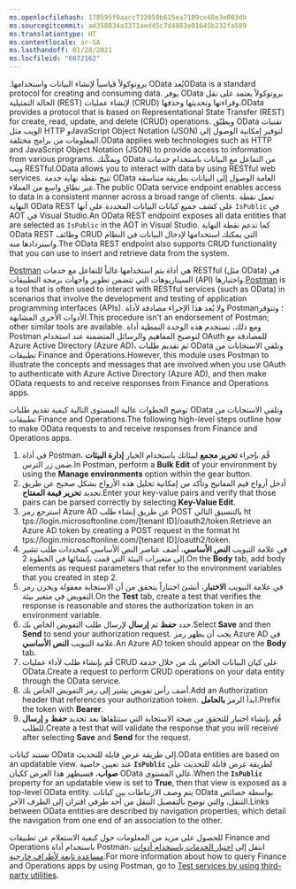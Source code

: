 ```yaml
---
ms.openlocfilehash: 178595f0aacc732050b615ea7109ce48e3e003db
ms.sourcegitcommit: ad358034a3371aed45c7d4883e01645b232fa589
ms.translationtype: HT
ms.contentlocale: ar-SA
ms.lasthandoff: 01/28/2021
ms.locfileid: "6072162"
---
```


<span data-ttu-id="e0300-101">‏‫يُعد OData بروتوكولاً قياسياً لإنشاء البيانات واستخدامها.‬</span><span class="sxs-lookup"><span data-stu-id="e0300-101">OData is a standard protocol for creating and consuming data.</span></span> <span data-ttu-id="e0300-102">يوفر OData بروتوكولاً يعتمد على نقل الحالة التمثيلية (REST) لإنشاء عمليات (CRUD) وقراءتها وتحديثها وحذفها.</span><span class="sxs-lookup"><span data-stu-id="e0300-102">OData provides a protocol that is based on Representational State Transfer (REST) for create, read, update, and delete (CRUD) operations.</span></span> <span data-ttu-id="e0300-103">ويطبّق OData تقنيات الويب مثل HTTP وJavaScript Object Notation (JSON) لتوفير إمكانية الوصول إلى المعلومات من برامج مختلفة.</span><span class="sxs-lookup"><span data-stu-id="e0300-103">OData applies web technologies such as HTTP and JavaScript Object Notation (JSON) to provide access to information from various programs.</span></span> <span data-ttu-id="e0300-104">ويمكّنك OData من التفاعل مع البيانات باستخدام خدمات ويب RESTful.</span><span class="sxs-lookup"><span data-stu-id="e0300-104">OData allows you to interact with data by using RESTful web services.</span></span> <span data-ttu-id="e0300-105">تتيح نقطة نهاية خدمة OData العامة الوصول إلى البيانات بطريقة متناسقة عبر نطاق واسع من العملاء.</span><span class="sxs-lookup"><span data-stu-id="e0300-105">The public OData service endpoint enables access to data in a consistent manner across a broad range of clients.</span></span> <span data-ttu-id="e0300-106">تعمل نقطة النهاية OData REST على كشف جميع كيانات البيانات المحددة على أنها `IsPublic` في AOT في Visual Studio.</span><span class="sxs-lookup"><span data-stu-id="e0300-106">An OData REST endpoint exposes all data entities that are selected as `IsPublic` in the AOT in Visual Studio.</span></span> <span data-ttu-id="e0300-107">كما تدعم نقطة النهاية OData REST وظائف CRUD التي يمكنك استخدامها لإدخال البيانات في النظام واستردادها منه.</span><span class="sxs-lookup"><span data-stu-id="e0300-107">The OData REST endpoint also supports CRUD functionality that you can use to insert and retrieve data from the system.</span></span>


<span data-ttu-id="e0300-108"><a href="https://go.microsoft.com/fwlink/?linkid=2098390" target="_blank">Postman</a> هي أداة يتم استخدامها غالباً للتفاعل مع خدمات RESTful (مثل OData) في السيناريوهات التي تتضمن تطوير واجهات برمجة التطبيقات (API) واختبارها.</span><span class="sxs-lookup"><span data-stu-id="e0300-108"><a href="https://go.microsoft.com/fwlink/?linkid=2098390" target="_blank">Postman</a> is a tool that is often used to interact with RESTful services (such as OData) in scenarios that involve the development and testing of application programming interfaces (APIs).</span></span> <span data-ttu-id="e0300-109">ولا يُعد هذا الإجراء مصادقة لأداة Postman؛ وتتوفر الأدوات الأخرى المشابهة.</span><span class="sxs-lookup"><span data-stu-id="e0300-109">This procedure isn't an endorsement of Postman; other similar tools are available.</span></span> <span data-ttu-id="e0300-110">ومع ذلك، تستخدم هذه الوحدة النمطية أداة Postman لتوضيح المفاهيم والرسائل المتضمنة عند استخدام OAuth للمصادقة مع Azure Active Directory (Azure AD)، ثم تقديم طلبات OData وتلقي الاستجابات من تطبيقات Finance and Operations.</span><span class="sxs-lookup"><span data-stu-id="e0300-110">However, this module uses Postman to illustrate the concepts and messages that are involved when you use OAuth to authenticate with Azure Active Directory (Azure AD), and then make OData requests to and receive responses from Finance and Operations apps.</span></span>

<span data-ttu-id="e0300-111">توضح الخطوات عالية المستوى التالية كيفية تقديم طلبات OData وتلقي الاستجابات من تطبيقات Finance and Operations.</span><span class="sxs-lookup"><span data-stu-id="e0300-111">The following high-level steps outline how to make OData requests to and receive responses from Finance and Operations apps.</span></span>

1.  <span data-ttu-id="e0300-112">في أداة Postman، قُم بإجراء **تحرير مجمع** لبيئاتك باستخدام الخيار **إدارة البيئات** ضمن زر الترس.</span><span class="sxs-lookup"><span data-stu-id="e0300-112">In Postman, perform a **Bulk Edit** of your environment by using the **Manage environments** option within the gear button.</span></span>
2.  <span data-ttu-id="e0300-113">أدخل أزواج قيم المفاتيح وتأكد من إمكانية تحليل هذه الأزواج بشكل صحيح عن طريق تحديد **تحرير قيمة المفتاح**.</span><span class="sxs-lookup"><span data-stu-id="e0300-113">Enter your key-value pairs and verify that those pairs can be parsed correctly by selecting **Key-Value Edit**.</span></span>
3.  <span data-ttu-id="e0300-114">استرجع رمز Azure AD عن طريق إنشاء طلب POST بالتنسيق التالي ht&#8203;tps://login.microsoftonline.com/[tenant ID]/oauth2/token.</span><span class="sxs-lookup"><span data-stu-id="e0300-114">Retrieve an Azure AD token by creating a POST request in the format ht&#8203;tps://login.microsoftonline.com/[tenant ID]/oauth2/token.</span></span>
4.  <span data-ttu-id="e0300-115">في علامة التبويب **النص الأساسي**، أضف عناصر النص الأساسي كمحددات طلب تشير إلى متغيرات البيئة التي قمت بإنشائها في الخطوة 2.</span><span class="sxs-lookup"><span data-stu-id="e0300-115">On the **Body** tab, add body elements as request parameters that refer to the environment variables that you created in step 2.</span></span>
5.  <span data-ttu-id="e0300-116">في علامة التبويب **الاختبار**، أنشئ اختباراً يتحقق من أن الاستجابة معقولة ويخزن رمز التفويض في متغير بيئة.</span><span class="sxs-lookup"><span data-stu-id="e0300-116">On the **Test** tab, create a test that verifies the response is reasonable and stores the authorization token in an environment  variable.</span></span>
6.  <span data-ttu-id="e0300-117">حدد **حفظ** ثم **إرسال** لإرسال طلب التفويض الخاص بك.</span><span class="sxs-lookup"><span data-stu-id="e0300-117">Select **Save** and then **Send** to send your authorization request.</span></span> <span data-ttu-id="e0300-118">يجب أن يظهر رمز Azure AD في علامة التبويب **النص الأساسي**.</span><span class="sxs-lookup"><span data-stu-id="e0300-118">An Azure AD token should appear on the **Body** tab.</span></span>
7.  <span data-ttu-id="e0300-119">قُم بإنشاء طلب لأداء عمليات CRUD على كيان البيانات الخاص بك من خلال خدمة OData.</span><span class="sxs-lookup"><span data-stu-id="e0300-119">Create a request to perform CRUD operations on your data entity through the OData service.</span></span>
8.  <span data-ttu-id="e0300-120">أضف رأس تفويض يشير إلى رمز التفويض الخاص بك.</span><span class="sxs-lookup"><span data-stu-id="e0300-120">Add an Authorization header that references your authorization token.</span></span> <span data-ttu-id="e0300-121">ابدأ الرمز **بالحامل**.</span><span class="sxs-lookup"><span data-stu-id="e0300-121">Prefix the token with **Bearer**.</span></span>
9.  <span data-ttu-id="e0300-122">قُم بإنشاء اختبار للتحقق من صحة الاستجابة التي ستتلقاها بعد تحديد **حفظ** و **إرسال** للطلب.</span><span class="sxs-lookup"><span data-stu-id="e0300-122">Create a test that will validate the response that you will receive after selecting **Save** and **Send** for the request.</span></span>

<span data-ttu-id="e0300-123">تستند كيانات OData إلى طريقة عرض قابلة للتحديث.</span><span class="sxs-lookup"><span data-stu-id="e0300-123">OData entities are based on an updatable view.</span></span> <span data-ttu-id="e0300-124">عند تعيين خاصية **`IsPublic`** لطريقة عرض قابلة للتحديث على **صواب**، فسيظهر هذا العرض ككيان OData عالي المستوى.</span><span class="sxs-lookup"><span data-stu-id="e0300-124">When the **`IsPublic`** property for an updatable view is set to **True**, then that view is exposed as a top-level OData entity.</span></span> <span data-ttu-id="e0300-125">يتم وصف الارتباطات بين كيانات OData بواسطة خصائص التنقل، والتي توضح بالتفصيل التنقل من أحد طرفي اقتران إلى الطرف الآخر.</span><span class="sxs-lookup"><span data-stu-id="e0300-125">Links between OData entities are described by navigation properties, which detail the navigation from one end of an association to the other.</span></span>

<span data-ttu-id="e0300-126">للحصول على مزيد من المعلومات حول كيفية الاستعلام عن تطبيقات Finance and Operations باستخدام أداة Postman، انتقل إلى [اختبار الخدمات باستخدام أدوات مساعدة تابعة لأطراف خارجية](https://docs.microsoft.com/dynamics365/fin-ops-core/dev-itpro/data-entities/third-party-service-test/?azure-portal=true).</span><span class="sxs-lookup"><span data-stu-id="e0300-126">For more information about how to query Finance and Operations apps by using Postman, go to [Test services by using third-party utilities](https://docs.microsoft.com/dynamics365/fin-ops-core/dev-itpro/data-entities/third-party-service-test/?azure-portal=true).</span></span> 
